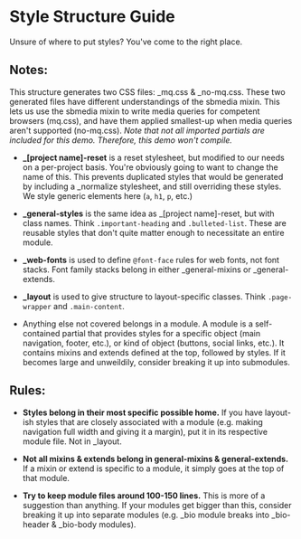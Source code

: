 # Style Structure Guide

Unsure of where to put styles? You've come to the right place.

## Notes:

This structure generates two CSS files: _mq.css & _no-mq.css. These two generated files have different understandings of the sbmedia mixin. This lets us use the sbmedia mixin to write media queries for competent browsers (mq.css), and have them applied smallest-up when media queries aren't supported (no-mq.css). *Note that not all imported partials are included for this demo. Therefore, this demo won't compile.*

* **_[project name]-reset** is a reset stylesheet, but modified to our needs on a per-project basis. You're obviously going to want to change the name of this. This prevents duplicated styles that would be generated by including a _normalize stylesheet, and still overriding these styles. We style generic elements here (`a`, `h1`, `p`, etc.)
 
* **_general-styles** is the same idea as _[project name]-reset, but with class names. Think `.important-heading` and `.bulleted-list`. These are reusable styles that don't quite matter enough to necessitate an entire module.

* **_web-fonts** is used to define `@font-face` rules for web fonts, not font stacks. Font family stacks belong in either _general-mixins or _general-extends.

* **_layout** is used to give structure to layout-specific classes. Think `.page-wrapper` and `.main-content`.

* Anything else not covered belongs in a module. A module is a self-contained partial that provides styles for a specific object (main navigation, footer, etc.), or kind of object (buttons, social links, etc.). It contains mixins and extends defined at the top, followed by styles. If it becomes large and unweildily, consider breaking it up into submodules.

## Rules:

* **Styles belong in their most specific possible home.** If you have layout-ish styles that are closely associated with a module (e.g. making navigation full width and giving it a margin), put it in its respective module file. Not in _layout.

* **Not all mixins & extends belong in general-mixins & general-extends.** If a mixin or extend is specific to a module, it simply goes at the top of that module.

* **Try to keep module files around 100-150 lines.** This is more of a suggestion than anything. If your modules get bigger than this, consider breaking it up into separate modules (e.g. _bio module breaks into _bio-header & _bio-body modules).
